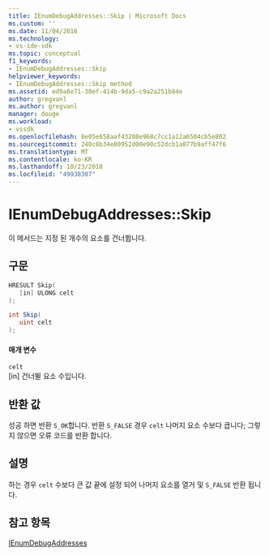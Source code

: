 ```yaml
---
title: IEnumDebugAddresses::Skip | Microsoft Docs
ms.custom: ''
ms.date: 11/04/2016
ms.technology:
- vs-ide-sdk
ms.topic: conceptual
f1_keywords:
- IEnumDebugAddresses::Skip
helpviewer_keywords:
- IEnumDebugAddresses::Skip method
ms.assetid: ed9a8e71-30ef-414b-9da5-c9a2a251b84e
author: gregvanl
ms.author: gregvanl
manager: douge
ms.workload:
- vssdk
ms.openlocfilehash: 8e05e658aaf43208e968c7cc1a12a6504cb5e802
ms.sourcegitcommit: 240c8b34e80952d00e90c52dcb1a077b9aff47f6
ms.translationtype: MT
ms.contentlocale: ko-KR
ms.lasthandoff: 10/23/2018
ms.locfileid: "49938307"
---
```

# <a name="ienumdebugaddressesskip"></a>IEnumDebugAddresses::Skip
이 메서드는 지정 된 개수의 요소를 건너뜁니다.  
  
## <a name="syntax"></a>구문  
  
```cpp  
HRESULT Skip(  
   [in] ULONG celt  
);  
```  
  
```csharp  
int Skip(  
   uint celt  
);  
```  
  
#### <a name="parameters"></a>매개 변수  
 `celt`  
 [in] 건너뛸 요소 수입니다.  
  
## <a name="return-value"></a>반환 값  
 성공 하면 반환 `S_OK`합니다. 반환 `S_FALSE` 경우 `celt` 나머지 요소 수보다 큽니다; 그렇지 않으면 오류 코드를 반환 합니다.  
  
## <a name="remarks"></a>설명  
 하는 경우 `celt` 수보다 큰 값 끝에 설정 되어 나머지 요소를 열거 및 `S_FALSE` 반환 됩니다.  
  
## <a name="see-also"></a>참고 항목  
 [IEnumDebugAddresses](../../../extensibility/debugger/reference/ienumdebugaddresses.md)